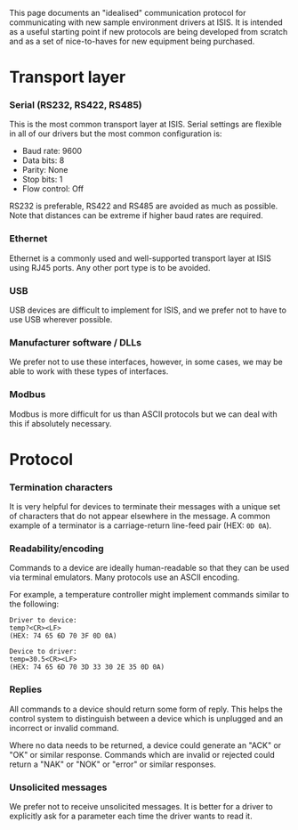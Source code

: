This page documents an "idealised" communication protocol for communicating with new sample environment drivers at ISIS. It is intended as a useful starting point if new protocols are being developed from scratch and as a set of nice-to-haves for new equipment being purchased.

# Transport layer

### Serial (RS232, RS422, RS485)

This is the most common transport layer at ISIS. Serial settings are flexible in all of our drivers but the most common configuration is:
- Baud rate: 9600
- Data bits: 8
- Parity: None
- Stop bits: 1
- Flow control: Off

RS232 is preferable, RS422 and RS485 are avoided as much as possible. Note that distances can be extreme if higher baud rates are required.

### Ethernet

Ethernet is a commonly used and well-supported transport layer at ISIS using RJ45 ports. Any other port type is to be avoided.

### USB

USB devices are difficult to implement for ISIS, and we prefer not to have to use USB wherever possible.

### Manufacturer software / DLLs

We prefer not to use these interfaces, however, in some cases, we may be able to work with these types of interfaces.

### Modbus

Modbus is more difficult for us than ASCII protocols but we can deal with this if absolutely necessary.

# Protocol

### Termination characters

It is very helpful for devices to terminate their messages with a unique set of characters that do not appear elsewhere in the message. A common example of a terminator is a carriage-return line-feed pair (HEX: `0D 0A`).

### Readability/encoding

Commands to a device are ideally human-readable so that they can be used via terminal emulators. Many protocols use an ASCII encoding.

For example, a temperature controller might implement commands similar to the following:

```
Driver to device:
temp?<CR><LF>
(HEX: 74 65 6D 70 3F 0D 0A)

Device to driver:
temp=30.5<CR><LF>
(HEX: 74 65 6D 70 3D 33 30 2E 35 0D 0A)
```

### Replies

All commands to a device should return some form of reply. This helps the control system to distinguish between a device which is unplugged and an incorrect or invalid command.

Where no data needs to be returned, a device could generate an "ACK" or "OK" or similar response. Commands which are invalid or rejected could return a "NAK" or "NOK" or "error" or similar responses.

### Unsolicited messages

We prefer not to receive unsolicited messages. It is better for a driver to explicitly ask for a parameter each time the driver wants to read it.